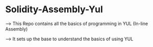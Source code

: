 # Solidity-Assembly-Yul

--> This Repo contains all the basics of programming in YUL (In-line Assembly)

--> It sets up the base to understand the basics of using YUL
